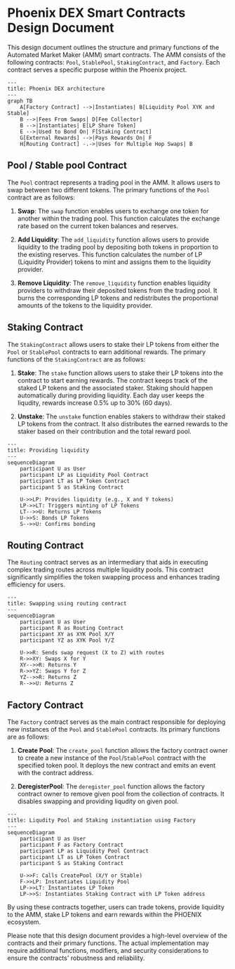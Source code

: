 # Phoenix DEX Smart Contracts Design Document

This design document outlines the structure and primary functions of the Automated Market Maker (AMM) smart contracts. The AMM consists of the following contracts: `Pool`, `StablePool`, `StakingContract`, and `Factory`. Each contract serves a specific purpose within the Phoenix project.

```mermaid
---
title: Phoenix DEX architecture
---
graph TB
    A[Factory Contract] -->|Instantiates| B[Liquidity Pool XYK and Stable]
    B -->|Fees From Swaps| D[Fee Collector]
    B -->|Instantiates| E[LP Share Token]
    E -->|Used to Bond On| F[Staking Contract]
    G[External Rewards] -->|Pays Rewards On| F
    H[Routing Contract] -.->|Uses for Multiple Hop Swaps| B
```

## Pool / Stable pool Contract

The `Pool` contract represents a trading pool in the AMM. It allows users to swap between two different tokens. The primary functions of the `Pool` contract are as follows:

1. **Swap**: The `swap` function enables users to exchange one token for another within the trading pool. This function calculates the exchange rate based on the current token balances and reserves.

2. **Add Liquidity**: The `add_liquidity` function allows users to provide liquidity to the trading pool by depositing both tokens in proportion to the existing reserves. This function calculates the number of LP (Liquidity Provider) tokens to mint and assigns them to the liquidity provider.

3. **Remove Liquidity**: The `remove_liquidity` function enables liquidity providers to withdraw their deposited tokens from the trading pool. It burns the corresponding LP tokens and redistributes the proportional amounts of the tokens to the liquidity provider.

## Staking Contract

The `StakingContract` allows users to stake their LP tokens from either the `Pool` or `StablePool` contracts to earn additional rewards. The primary functions of the `StakingContract` are as follows:

1. **Stake**: The `stake` function allows users to stake their LP tokens into the contract to start earning rewards. The contract keeps track of the staked LP tokens and the associated staker. Staking should happen automatically during providing liquidity. Each day user keeps the liqudity, rewards increase 0.5% up to 30% (60 days).

2. **Unstake**: The `unstake` function enables stakers to withdraw their staked LP tokens from the contract. It also distributes the earned rewards to the staker based on their contribution and the total reward pool.

```mermaid
---
title: Providing liquidity
---
sequenceDiagram
    participant U as User
    participant LP as Liquidity Pool Contract
    participant LT as LP Token Contract
    participant S as Staking Contract

    U->>LP: Provides liquidity (e.g., X and Y tokens)
    LP->>LT: Triggers minting of LP Tokens
    LT-->>U: Returns LP Tokens
    U->>S: Bonds LP Tokens
    S-->>U: Confirms bonding

```

## Routing Contract

The `Routing` contract serves as an intermediary that aids in executing complex trading routes across multiple liquidity pools. This contract significantly simplifies the token swapping process and enhances trading efficiency for users.

```mermaid
---
title: Swapping using routing contract
---
sequenceDiagram
    participant U as User
    participant R as Routing Contract
    participant XY as XYK Pool X/Y
    participant YZ as XYK Pool Y/Z

    U->>R: Sends swap request (X to Z) with routes
    R->>XY: Swaps X for Y
    XY-->>R: Returns Y
    R->>YZ: Swaps Y for Z
    YZ-->>R: Returns Z
    R-->>U: Returns Z
```

## Factory Contract

The `Factory` contract serves as the main contract responsible for deploying new instances of the `Pool` and `StablePool` contracts. Its primary functions are as follows:

1. **Create Pool**: The `create_pool` function allows the factory contract owner to create a new instance of the `Pool`/`StablePool` contract with the specified token pool. It deploys the new contract and emits an event with the contract address.

2. **DeregisterPool**: The `deregister_pool` function allows the factory contract owner to remove given pool from the collection of contracts. It disables swapping and providing liqudity on given pool.

```mermaid
---
title: Liqudity Pool and Staking instantiation using Factory
---
sequenceDiagram
    participant U as User
    participant F as Factory Contract
    participant LP as Liquidity Pool Contract
    participant LT as LP Token Contract
    participant S as Staking Contract

    U->>F: Calls CreatePool (X/Y or Stable)
    F->>LP: Instantiates Liquidity Pool
    LP->>LT: Instantiates LP Token
    LP->>S: Instantiates Staking Contract with LP Token address
```

By using these contracts together, users can trade tokens, provide liquidity to the AMM, stake LP tokens and earn rewards within the PHOENIX ecosystem.

Please note that this design document provides a high-level overview of the contracts and their primary functions. The actual implementation may require additional functions, modifiers, and security considerations to ensure the contracts' robustness and reliability.
